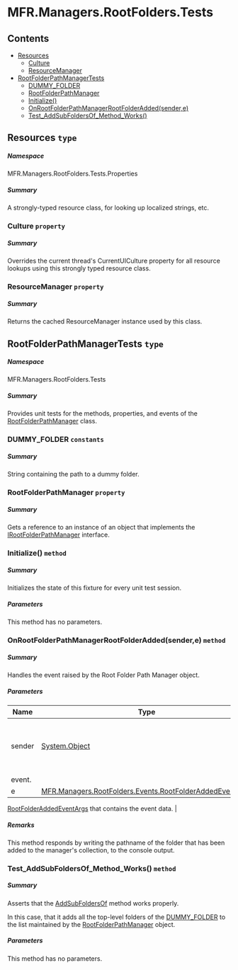 <a name='assembly'></a>
# MFR.Managers.RootFolders.Tests

## Contents

- [Resources](#T-MFR-Managers-RootFolders-Tests-Properties-Resources 'MFR.Managers.RootFolders.Tests.Properties.Resources')
  - [Culture](#P-MFR-Managers-RootFolders-Tests-Properties-Resources-Culture 'MFR.Managers.RootFolders.Tests.Properties.Resources.Culture')
  - [ResourceManager](#P-MFR-Managers-RootFolders-Tests-Properties-Resources-ResourceManager 'MFR.Managers.RootFolders.Tests.Properties.Resources.ResourceManager')
- [RootFolderPathManagerTests](#T-MFR-Managers-RootFolders-Tests-RootFolderPathManagerTests 'MFR.Managers.RootFolders.Tests.RootFolderPathManagerTests')
  - [DUMMY_FOLDER](#F-MFR-Managers-RootFolders-Tests-RootFolderPathManagerTests-DUMMY_FOLDER 'MFR.Managers.RootFolders.Tests.RootFolderPathManagerTests.DUMMY_FOLDER')
  - [RootFolderPathManager](#P-MFR-Managers-RootFolders-Tests-RootFolderPathManagerTests-RootFolderPathManager 'MFR.Managers.RootFolders.Tests.RootFolderPathManagerTests.RootFolderPathManager')
  - [Initialize()](#M-MFR-Managers-RootFolders-Tests-RootFolderPathManagerTests-Initialize 'MFR.Managers.RootFolders.Tests.RootFolderPathManagerTests.Initialize')
  - [OnRootFolderPathManagerRootFolderAdded(sender,e)](#M-MFR-Managers-RootFolders-Tests-RootFolderPathManagerTests-OnRootFolderPathManagerRootFolderAdded-System-Object,MFR-Managers-RootFolders-Events-RootFolderAddedEventArgs- 'MFR.Managers.RootFolders.Tests.RootFolderPathManagerTests.OnRootFolderPathManagerRootFolderAdded(System.Object,MFR.Managers.RootFolders.Events.RootFolderAddedEventArgs)')
  - [Test_AddSubFoldersOf_Method_Works()](#M-MFR-Managers-RootFolders-Tests-RootFolderPathManagerTests-Test_AddSubFoldersOf_Method_Works 'MFR.Managers.RootFolders.Tests.RootFolderPathManagerTests.Test_AddSubFoldersOf_Method_Works')

<a name='T-MFR-Managers-RootFolders-Tests-Properties-Resources'></a>
## Resources `type`

##### Namespace

MFR.Managers.RootFolders.Tests.Properties

##### Summary

A strongly-typed resource class, for looking up localized strings, etc.

<a name='P-MFR-Managers-RootFolders-Tests-Properties-Resources-Culture'></a>
### Culture `property`

##### Summary

Overrides the current thread's CurrentUICulture property for all
  resource lookups using this strongly typed resource class.

<a name='P-MFR-Managers-RootFolders-Tests-Properties-Resources-ResourceManager'></a>
### ResourceManager `property`

##### Summary

Returns the cached ResourceManager instance used by this class.

<a name='T-MFR-Managers-RootFolders-Tests-RootFolderPathManagerTests'></a>
## RootFolderPathManagerTests `type`

##### Namespace

MFR.Managers.RootFolders.Tests

##### Summary

Provides unit tests for the methods, properties, and events of the
[RootFolderPathManager](#T-MFR-Managers-RootFolders-RootFolderPathManager 'MFR.Managers.RootFolders.RootFolderPathManager') class.

<a name='F-MFR-Managers-RootFolders-Tests-RootFolderPathManagerTests-DUMMY_FOLDER'></a>
### DUMMY_FOLDER `constants`

##### Summary

String containing the path to a dummy folder.

<a name='P-MFR-Managers-RootFolders-Tests-RootFolderPathManagerTests-RootFolderPathManager'></a>
### RootFolderPathManager `property`

##### Summary

Gets a reference to an instance of an object that implements the
[IRootFolderPathManager](#T-MFR-Managers-RootFolders-Interfaces-IRootFolderPathManager 'MFR.Managers.RootFolders.Interfaces.IRootFolderPathManager')
interface.

<a name='M-MFR-Managers-RootFolders-Tests-RootFolderPathManagerTests-Initialize'></a>
### Initialize() `method`

##### Summary

Initializes the state of this fixture for every unit test session.

##### Parameters

This method has no parameters.

<a name='M-MFR-Managers-RootFolders-Tests-RootFolderPathManagerTests-OnRootFolderPathManagerRootFolderAdded-System-Object,MFR-Managers-RootFolders-Events-RootFolderAddedEventArgs-'></a>
### OnRootFolderPathManagerRootFolderAdded(sender,e) `method`

##### Summary

Handles the
[](#E-MFR-Managers-RootFolders-Interfaces-IRootFolderPathManager-RootFolderAdded 'MFR.Managers.RootFolders.Interfaces.IRootFolderPathManager.RootFolderAdded')
event raised by the Root Folder Path Manager object.

##### Parameters

| Name | Type | Description |
| ---- | ---- | ----------- |
| sender | [System.Object](http://msdn.microsoft.com/query/dev14.query?appId=Dev14IDEF1&l=EN-US&k=k:System.Object 'System.Object') | Reference to an instance of the object that raised the
event. |
| e | [MFR.Managers.RootFolders.Events.RootFolderAddedEventArgs](#T-MFR-Managers-RootFolders-Events-RootFolderAddedEventArgs 'MFR.Managers.RootFolders.Events.RootFolderAddedEventArgs') | A
[RootFolderAddedEventArgs](#T-MFR-Managers-RootFolders-Events-RootFolderAddedEventArgs 'MFR.Managers.RootFolders.Events.RootFolderAddedEventArgs') that
contains the event data. |

##### Remarks

This method responds by writing the pathname of the folder that has
been added to the manager's collection, to the console output.

<a name='M-MFR-Managers-RootFolders-Tests-RootFolderPathManagerTests-Test_AddSubFoldersOf_Method_Works'></a>
### Test_AddSubFoldersOf_Method_Works() `method`

##### Summary

Asserts that the
[AddSubFoldersOf](#M-MFR-Managers-RootFolders-RootFolderPathManager-AddSubFoldersOf 'MFR.Managers.RootFolders.RootFolderPathManager.AddSubFoldersOf')
method works properly.



In this case, that it adds all the top-level folders of the
[DUMMY_FOLDER](#F-MFR-Managers-RootFolders-Tests-RootFolderPathManagerTests-DUMMY_FOLDER 'MFR.Managers.RootFolders.Tests.RootFolderPathManagerTests.DUMMY_FOLDER')
to the list maintained by the
[RootFolderPathManager](#T-MFR-Managers-RootFolders-RootFolderPathManager 'MFR.Managers.RootFolders.RootFolderPathManager') object.

##### Parameters

This method has no parameters.
